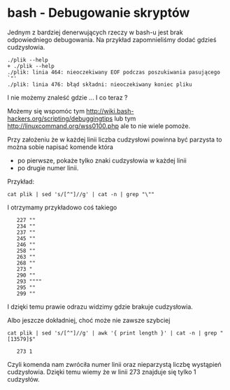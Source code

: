 

# bash - Debugowanie skryptów
 
Jednym z bardziej denerwujących rzeczy w bash-u jest brak odpowiedniego debugowania.
Na przykład zapomnieliśmy dodać gdzieś cudzysłowia.
```
./plik --help
+ ./plik --help
./plik: linia 464: nieoczekiwany EOF podczas poszukiwania pasującego `"'
./plik: linia 476: błąd składni: nieoczekiwany koniec pliku  
```


I nie możemy znaleść gdzie ...
I co teraz ? 


Możemy się wspomóc tym
 http://wiki.bash-hackers.org/scripting/debuggingtips
lub tym
  http://linuxcommand.org/wss0100.php
 ale to nie wiele pomoże.

 Przy założeniu że w każdej linii liczba cudzysłowi powinna być  parzysta to można sobie napisać komende która
* po pierwsze, pokaże tylko znaki cudzysłowia w każdej linii
* po drugie numer linii.

Przykład:
```
cat plik | sed 's/[^"]//g' | cat -n | grep "\""
```


I otrzymamy przykładowo coś takiego

```
   227 ""
   234 ""
   237 ""
   245 ""
   246 ""
   258 ""
   263 ""
   268 ""
   273 "
   290 ""
   293 """"
   295 ""
   299 ""
```

I dzięki temu prawie odrazu widzimy gdzie brakuje cudzysłowia.


Albo jeszcze dokładniej, choć może nie zawsze szybciej

```
cat plik | sed 's/[^"]//g' | awk '{ print length }' | cat -n | grep "[13579]$"

   273 1
```


Czyli komenda nam zwróciła numer linii
  oraz nieparzystą liczbę wystąpień cudzysłowia.
Dzięki temu wiemy że w linii 273 znajduje się tylko 1 cudzysłów.


